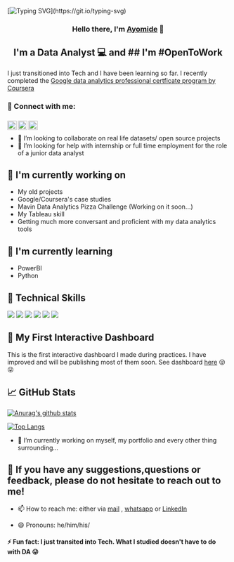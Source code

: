 [![Typing SVG](https://readme-typing-svg.demolab.com?font=Fira+Code&pause=1000&width=435&lines=Welcome+here+%F0%9F%91%8B;How+are+you+today?)](https://git.io/typing-svg)


<h3 align="center">
Hello there, I'm <a href="https://www.linkedin.com/in/ayomide-rufai-ba5354223/" target="_blank" rel="noreferrer">Ayomide</a> 👋
</h3>

<h2 align="center">
I'm a Data Analyst 💻 and ## I'm #OpenToWork
</h2> 

I just transitioned into Tech and I have been learning  so far. I recently completed the [Google data analytics professional certficate program by Coursera](https://www.coursera.org/professional-certificates/google-data-analytics)

### 🤝 Connect with me:

<h3 align="center">
<a href="https://www.linkedin.com/in/ayomide-rufai-ba5354223/"><img align="left" src="https://raw.githubusercontent.com/yushi1007/yushi1007/main/images/linkedin.svg" alt="Yu Shi | LinkedIn" width="21px"/></a>
<a href="https://instagram.com/kingraaz.me"><img align="left" src="https://raw.githubusercontent.com/yushi1007/yushi1007/main/images/instagram.svg" alt="Yu Shi | Instagram" width="21px"/></a>
<a href="https://medium.com/@AArufai/"><img align="left" src="https://raw.githubusercontent.com/yushi1007/yushi1007/main/images/medium.svg" alt="Yu Shi | Medium" width="21px"/></a>
</h3>

</br>


- 👯 I’m looking to collaborate on real life datasets/ open source projects
- 🤔 I’m looking for help with internship or full time employment for the role of a junior data analyst 


## 🔭 I'm currently working on

- My old projects
- Google/Coursera's case studies
- Mavin Data Analytics Pizza Challenge (Working on it soon...)
- My Tableau skill
- Getting much more conversant and proficient with my data analytics tools

## 🌱 I'm currently learning

- PowerBI
- Python
  

## 💼 Technical Skills


![](https://img.shields.io/badge/|-Tableau-informational?style=flat&logo=Tableau&color=blue)
![](https://img.shields.io/badge/|-PowerBI-informational?style=flat&logo=PowerBI&color=yellowgreen)
![](https://img.shields.io/badge/|-MySQL-informational?style=flat&logo=MySQL&color=336791)
![](https://img.shields.io/badge/|-Excel-informational?style=flat&logo=microsoftExcel&color=green)
![](https://img.shields.io/badge/|-R-informational?style=flat&logo=R&color=informational)
![](https://img.shields.io/badge/|-Python-informational?style=flat&logo=Python&color=yellow)




## 📝 My First Interactive Dashboard
This is the first interactive dashboard I made during practices. I have improved and will be publishing most of them soon.
See dashboard [here](https://public.tableau.com/views/InternationalBreweriesAnalysis2017-2019interactivedashboard/Intro?:language=en-US&:display_count=n&:origin=viz_share_link) 😜😜


## 📈 GitHub Stats 

[![Anurag's github stats](https://github-readme-stats.vercel.app/api?username=Rufai-AA)](https://github.com/Rufai-AA)

[![Top Langs](https://github-readme-stats.vercel.app/api/top-langs/?username=Rufai-AA&layout=compact)](https://github.com/Rufai-AA)

                                                                                                     
- 🔭 I’m currently working on myself, my portfolio and every other thing surrounding...

## 💬 If you have any suggestions,questions or feedback, please do not hesitate to reach out to me!
- 📫 How to reach me: 
either via [mail](https://mail.google.com/mail/u/0/#inbox?compose=CllgCJqSwKSJmKHmHkNgMKSNkbFRKZMhHNpmBTZXvnKMVWkkjLzkkCPWPrlMzxJHrrBLNHzvWJB) , [whatsapp](https://api.whatsapp.com/send/?phone=%2B2348134450043&text&type=phone_number&app_absent=0) or [LinkedIn](https://www.linkedin.com/in/ayomide-rufai-ba5354223) 

- 😄 Pronouns: he/him/his/
#### ⚡ Fun fact: I just transited into Tech. What I studied doesn't have to do with DA 😜
